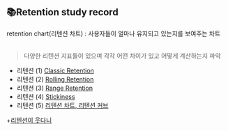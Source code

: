 ## 📚Retention study record    
retention chart(리텐션 차트) : 사용자들이 얼마나 유지되고 있는지를 보여주는 차트   
<br>

> 다양한 리텐션 지표들이 있으며 각각 어떤 차이가 있고 어떻게 계산하는지 파악 
- 리텐션 (1) [Classic Retention](https://velog.io/@datarian/retention1)  
- 리텐션 (2) [Rolling Retention](https://velog.io/@datarian/retention2)  
- 리텐션 (3) [Range Retention](https://velog.io/@datarian/retention3)  
- 리텐션 (4) [Stickiness](https://velog.io/@datarian/retention4)  
- 리텐션 (5) [리텐션 차트, 리텐션 커브](https://velog.io/@datarian/retention-analysis)  

+[리텐션이 웃다니](https://datarian.io/blog/munice-smile-retention?utm_source=openchat&utm_medium=social&utm_campaign=referral)

 
